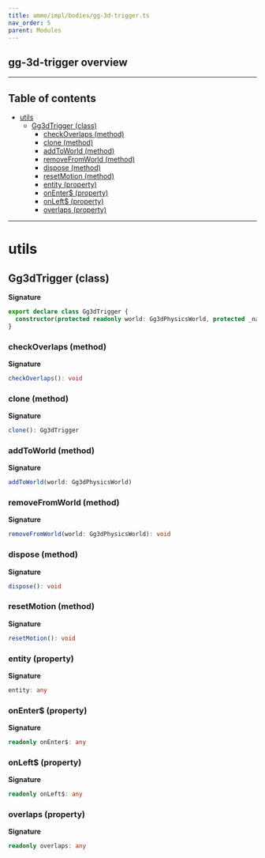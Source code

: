 ```yaml
---
title: ammo/impl/bodies/gg-3d-trigger.ts
nav_order: 5
parent: Modules
---
```


## gg-3d-trigger overview

---

<h2 class="text-delta">Table of contents</h2>

- [utils](#utils)
  - [Gg3dTrigger (class)](#gg3dtrigger-class)
    - [checkOverlaps (method)](#checkoverlaps-method)
    - [clone (method)](#clone-method)
    - [addToWorld (method)](#addtoworld-method)
    - [removeFromWorld (method)](#removefromworld-method)
    - [dispose (method)](#dispose-method)
    - [resetMotion (method)](#resetmotion-method)
    - [entity (property)](#entity-property)
    - [onEnter$ (property)](#onenter-property)
    - [onLeft$ (property)](#onleft-property)
    - [overlaps (property)](#overlaps-property)

---

# utils

## Gg3dTrigger (class)

**Signature**

```ts
export declare class Gg3dTrigger {
  constructor(protected readonly world: Gg3dPhysicsWorld, protected _nativeBody: Ammo.btPairCachingGhostObject)
}
```

### checkOverlaps (method)

**Signature**

```ts
checkOverlaps(): void
```

### clone (method)

**Signature**

```ts
clone(): Gg3dTrigger
```

### addToWorld (method)

**Signature**

```ts
addToWorld(world: Gg3dPhysicsWorld)
```

### removeFromWorld (method)

**Signature**

```ts
removeFromWorld(world: Gg3dPhysicsWorld): void
```

### dispose (method)

**Signature**

```ts
dispose(): void
```

### resetMotion (method)

**Signature**

```ts
resetMotion(): void
```

### entity (property)

**Signature**

```ts
entity: any
```

### onEnter$ (property)

**Signature**

```ts
readonly onEnter$: any
```

### onLeft$ (property)

**Signature**

```ts
readonly onLeft$: any
```

### overlaps (property)

**Signature**

```ts
readonly overlaps: any
```
